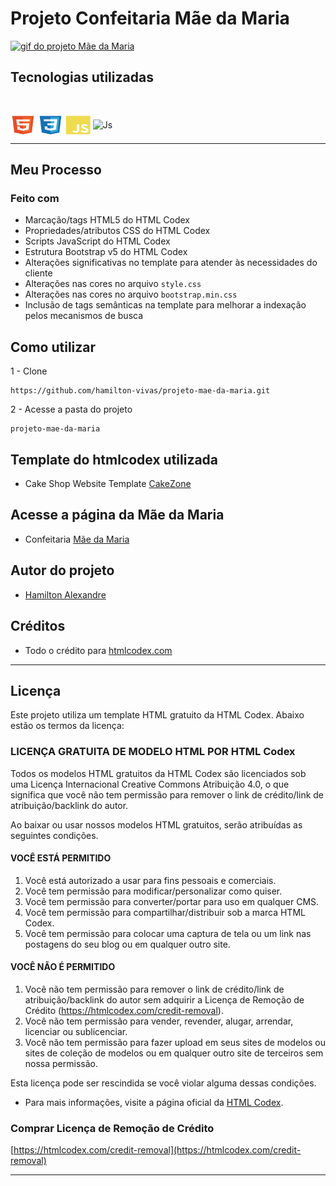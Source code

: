 # Projeto Confeitaria Mãe da Maria

[<img src="./img/mae-da-maria.gif" alt="gif do projeto Mãe da Maria">](https://htmlcodex.com)

## Tecnologias utilizadas

<div style="display: inline_block"><br>

<img align="center" alt="HTML" height="30" width="40"
src="https://raw.githubusercontent.com/devicons/devicon/master/icons/html5/html5-original.svg">
<img align="center" alt="CSS" height="30" width="40" 
src="https://raw.githubusercontent.com/devicons/devicon/master/icons/css3/css3-original.svg">
<img align="center" alt="Js" height="30" width="40" src="https://raw.githubusercontent.com/devicons/devicon/master/icons/javascript/javascript-plain.svg">
<img align="center" alt="Js" height="30" width="40" src="https://cdn.jsdelivr.net/gh/devicons/devicon@latest/icons/bootstrap/bootstrap-original.svg" />
</div>

---

## Meu Processo

### Feito com

- Marcação/tags HTML5 do HTML Codex
- Propriedades/atributos CSS do HTML Codex
- Scripts JavaScript do HTML Codex
- Estrutura Bootstrap v5 do HTML Codex
- Alterações significativas no template para atender às necessidades do cliente
- Alterações nas cores no arquivo `style.css`
- Alterações nas cores no arquivo `bootstrap.min.css`
- Inclusão de tags semânticas na template para melhorar a indexação pelos mecanismos de busca

## Como utilizar

1 - Clone

```
https://github.com/hamilton-vivas/projeto-mae-da-maria.git
```

2 - Acesse a pasta do projeto

```
projeto-mae-da-maria
```

## Template do htmlcodex utilizada

- Cake Shop Website Template [CakeZone](https://htmlcodex.com/cake-shop-website-template/)

## Acesse a página da Mãe da Maria

- Confeitaria [Mãe da Maria](https://www.maedamaria.com)

## Autor do projeto

- [Hamilton Alexandre](http://www.alexprogramadorweb.com)

## Créditos

- Todo o crédito para [htmlcodex.com](http://htmlcodex.com)

---
## Licença

Este projeto utiliza um template HTML gratuito da HTML Codex. Abaixo estão os termos da licença:

### LICENÇA GRATUITA DE MODELO HTML POR HTML Codex

Todos os modelos HTML gratuitos da HTML Codex são licenciados sob uma Licença Internacional Creative Commons Atribuição 4.0, o que significa que você não tem permissão para remover o link de crédito/link de atribuição/backlink do autor.

Ao baixar ou usar nossos modelos HTML gratuitos, serão atribuídas as seguintes condições.

#### VOCÊ ESTÁ PERMITIDO
1. Você está autorizado a usar para fins pessoais e comerciais.
2. Você tem permissão para modificar/personalizar como quiser.
3. Você tem permissão para converter/portar para uso em qualquer CMS.
4. Você tem permissão para compartilhar/distribuir sob a marca HTML Codex.
5. Você tem permissão para colocar uma captura de tela ou um link nas postagens do seu blog ou em qualquer outro site.

#### VOCÊ NÃO É PERMITIDO
1. Você não tem permissão para remover o link de crédito/link de atribuição/backlink do autor sem adquirir a Licença de Remoção de Crédito (https://htmlcodex.com/credit-removal).
2. Você não tem permissão para vender, revender, alugar, arrendar, licenciar ou sublicenciar.
3. Você não tem permissão para fazer upload em seus sites de modelos ou sites de coleção de modelos ou em qualquer outro site de terceiros sem nossa permissão.

Esta licença pode ser rescindida se você violar alguma dessas condições.

- Para mais informações, visite a página oficial da [HTML Codex](https://htmlcodex.com).

### Comprar Licença de Remoção de Crédito
[https://htmlcodex.com/credit-removal](https://htmlcodex.com/credit-removal)

---

